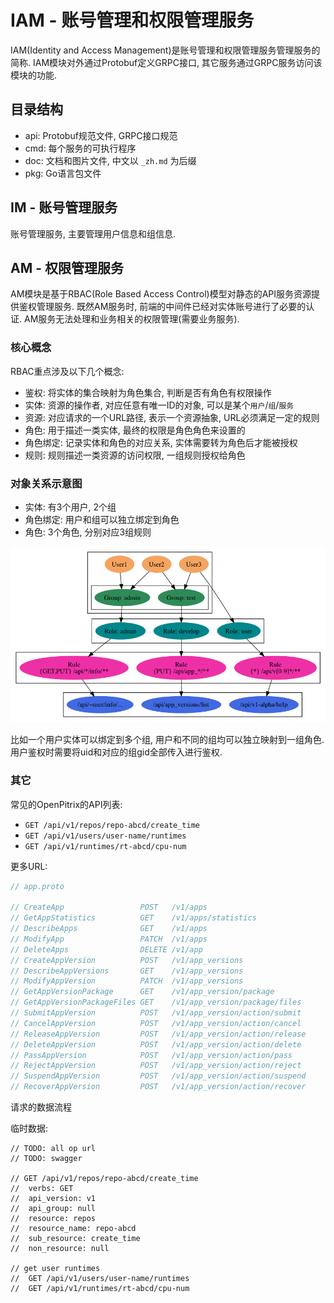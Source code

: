 # IAM - 账号管理和权限管理服务

IAM(Identity and Access Management)是账号管理和权限管理服务管理服务的简称. IAM模块对外通过Protobuf定义GRPC接口, 其它服务通过GRPC服务访问该模块的功能.

## 目录结构

- api: Protobuf规范文件, GRPC接口规范
- cmd: 每个服务的可执行程序
- doc: 文档和图片文件, 中文以 `_zh.md` 为后缀
- pkg: Go语言包文件

## IM - 账号管理服务

账号管理服务, 主要管理用户信息和组信息.

## AM - 权限管理服务

AM模块是基于RBAC(Role Based Access Control)模型对静态的API服务资源提供鉴权管理服务.
既然AM服务时, 前端的中间件已经对实体账号进行了必要的认证.
AM服务无法处理和业务相关的权限管理(需要业务服务).

### 核心概念

RBAC重点涉及以下几个概念:

- 鉴权: 将实体的集合映射为角色集合, 判断是否有角色有权限操作
- 实体: 资源的操作者, 对应任意有唯一ID的对象, 可以是某个`用户`/`组`/`服务`
- 资源: 对应请求的一个URL路径, 表示一个资源抽象, URL必须满足一定的规则
- 角色: 用于描述一类实体, 最终的权限是角色角色来设置的
- 角色绑定: 记录实体和角色的对应关系, 实体需要转为角色后才能被授权
- 规则: 规则描述一类资源的访问权限, 一组规则授权给角色

### 对象关系示意图

- 实体: 有3个用户, 2个组
- 角色绑定: 用户和组可以独立绑定到角色
- 角色: 3个角色, 分别对应3组规则

![](./doc/images/rbac.dot.png)

比如一个用户实体可以绑定到多个组, 用户和不同的组均可以独立映射到一组角色.
用户鉴权时需要将uid和对应的组gid全部传入进行鉴权.

### 其它

常见的OpenPitrix的API列表:

- `GET /api/v1/repos/repo-abcd/create_time`
- `GET /api/v1/users/user-name/runtimes`
- `GET /api/v1/runtimes/rt-abcd/cpu-num`

更多URL:

```go
// app.proto

// CreateApp                 POST   /v1/apps
// GetAppStatistics          GET    /v1/apps/statistics
// DescribeApps              GET    /v1/apps
// ModifyApp                 PATCH  /v1/apps
// DeleteApps                DELETE /v1/app
// CreateAppVersion          POST   /v1/app_versions
// DescribeAppVersions       GET    /v1/app_versions
// ModifyAppVersion          PATCH  /v1/app_versions
// GetAppVersionPackage      GET    /v1/app_version/package
// GetAppVersionPackageFiles GET    /v1/app_version/package/files
// SubmitAppVersion          POST   /v1/app_version/action/submit
// CancelAppVersion          POST   /v1/app_version/action/cancel
// ReleaseAppVersion         POST   /v1/app_version/action/release
// DeleteAppVersion          POST   /v1/app_version/action/delete
// PassAppVersion            POST   /v1/app_version/action/pass
// RejectAppVersion          POST   /v1/app_version/action/reject
// SuspendAppVersion         POST   /v1/app_version/action/suspend
// RecoverAppVersion         POST   /v1/app_version/action/recover
```

请求的数据流程

<!--
RBAC的扩展信息可以放到pb里面，自动生成代码
-->

临时数据:

```
// TODO: all op url
// TODO: swagger

// GET /api/v1/repos/repo-abcd/create_time
//	verbs: GET
//	api_version: v1
//	api_group: null
//	resource: repos
//	resource_name: repo-abcd
//	sub_resource: create_time
//	non_resource: null

// get user runtimes
//	GET /api/v1/users/user-name/runtimes
//	GET /api/v1/runtimes/rt-abcd/cpu-num
```
